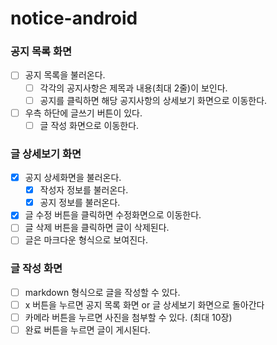 # notice-android

### 공지 목록 화면

- [ ] 공지 목록을 불러온다.
    - [ ] 각각의 공지사항은 제목과 내용(최대 2줄)이 보인다.
    - [ ] 공지를 클릭하면 해당 공지사항의 상세보기 화면으로 이동한다.
- [ ] 우측 하단에 글쓰기 버튼이 있다.
    - [ ] 글 작성 화면으로 이동한다.

### 글 상세보기 화면

- [X] 공지 상세화면을 불러온다.
    - [X] 작성자 정보를 불러온다.
    - [X] 공지 정보를 불러온다.
- [X] 글 수정 버튼을 클릭하면 수정화면으로 이동한다.
- [ ] 글 삭제 버튼을 클릭하면 글이 삭제된다.
- [ ] 글은 마크다운 형식으로 보여진다.

### 글 작성 화면

- [ ] markdown 형식으로 글을 작성할 수 있다.
- [ ] x 버튼을 누르면 공지 목록 화면 or 글 상세보기 화면으로 돌아간다
- [ ] 카메라 버튼을 누르면 사진을 첨부할 수 있다. (최대 10장)
- [ ] 완료 버튼을 누르면 글이 게시된다.
